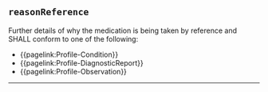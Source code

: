 ## `reasonReference`

Further details of why the medication is being taken by reference and SHALL conform to one of the following:

- {{pagelink:Profile-Condition}}
- {{pagelink:Profile-DiagnosticReport}}
- {{pagelink:Profile-Observation}}

---

